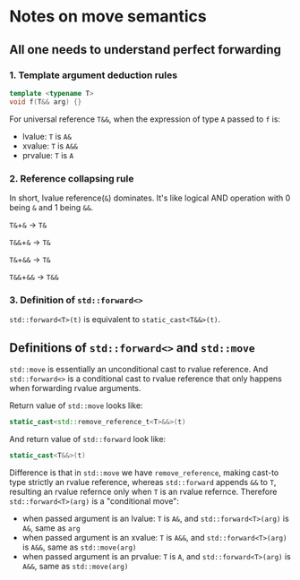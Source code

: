 # Notes on move semantics

## All one needs to understand perfect forwarding

### 1. Template argument deduction rules

```c++
template <typename T>
void f(T&& arg) {}
```

For universal reference `T&&`, when the expression of type `A` passed to `f` is:

* lvalue: `T` is `A&`
* xvalue: `T` is `A&&`
* prvalue: `T` is `A`

### 2. Reference collapsing rule

In short, lvalue reference(`&`) dominates. It's like logical AND operation with 0 being `&` and 1 being `&&`.

`T&`+`&` -> `T&`

`T&&`+`&` -> `T&`

`T&`+`&&` -> `T&`

`T&&`+`&&` -> `T&&`

### 3. Definition of `std::forward<>`

`std::forward<T>(t)` is equivalent to `static_cast<T&&>(t)`.

## Definitions of `std::forward<>` and `std::move`

`std::move` is essentially an unconditional cast to rvalue reference. And `std::forward<>` is a conditional cast to rvalue reference that only happens when forwarding rvalue arguments.

Return value of `std::move` looks like:

```c++
static_cast<std::remove_reference_t<T>&&>(t)
```

And return value of `std::forward` look like:

```c++
static_cast<T&&>(t)
```

Difference is that in `std::move` we have `remove_reference`, making cast-to type strictly an rvalue reference, whereas `std::forward` appends `&&` to `T`, resulting an rvalue refernce only when `T` is an rvalue refernce. Therefore `std::forward<T>(arg)` is a "conditional move":

* when passed argument is an lvalue: `T` is `A&`, and `std::forward<T>(arg)` is `A&`, same as `arg`
* when passed argument is an xvalue: `T` is `A&&`, and `std::forward<T>(arg)` is `A&&`, same as `std::move(arg)`
* when passed argument is an prvalue: `T` is `A`, and `std::forward<T>(arg)` is `A&&`, same as `std::move(arg)`
